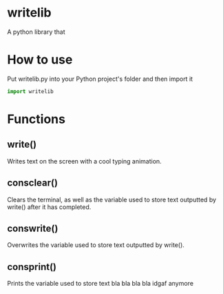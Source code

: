 # writelib
A python library that
# How to use
Put writelib.py into your Python project's folder and then import it
```py
import writelib
```
# Functions
## write()
Writes text on the screen with a cool typing animation.
## consclear()
Clears the terminal, as well as the variable used to store text outputted by write() after it has completed.
## conswrite()
Overwrites the variable used to store text outputted by write(). 
## consprint()
Prints the variable used to store text bla bla bla bla idgaf anymore
